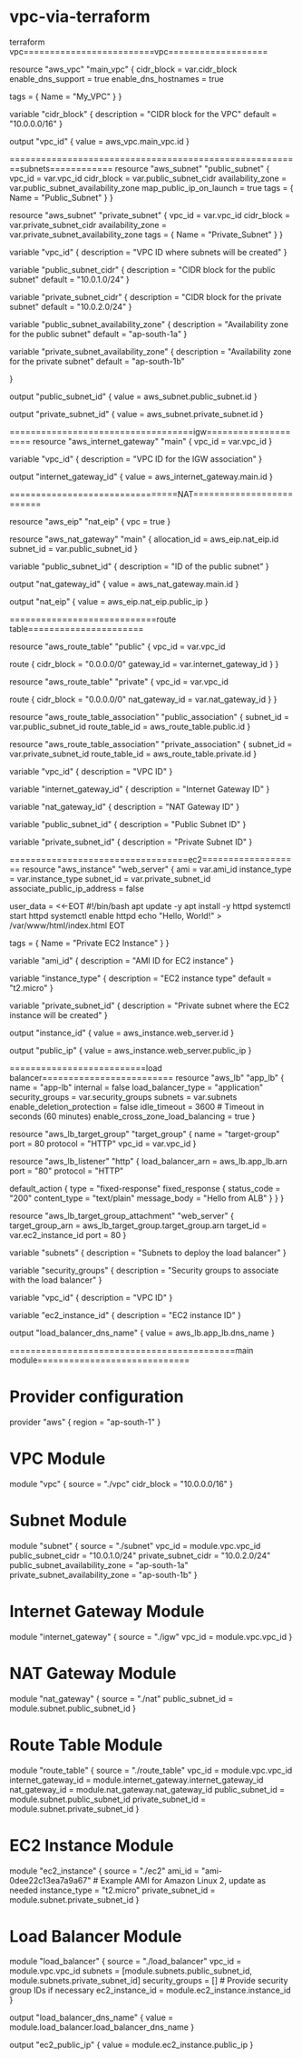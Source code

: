 # vpc-via-terraform
terraform vpc=========================vpc===================

resource "aws_vpc" "main_vpc" {
  cidr_block = var.cidr_block
  enable_dns_support = true
  enable_dns_hostnames = true

  tags = {
    Name = "My_VPC"
  }
}

variable "cidr_block" {
  description = "CIDR block for the VPC"
  default     = "10.0.0.0/16"
}

output "vpc_id" {
  value = aws_vpc.main_vpc.id
}

========================================================subnets============
resource "aws_subnet" "public_subnet" {
  vpc_id                  = var.vpc_id
  cidr_block              = var.public_subnet_cidr
  availability_zone       = var.public_subnet_availability_zone
  map_public_ip_on_launch = true
  tags = {
    Name = "Public_Subnet"
  }
}

resource "aws_subnet" "private_subnet" {
  vpc_id                  = var.vpc_id
  cidr_block              = var.private_subnet_cidr
  availability_zone       = var.private_subnet_availability_zone
  tags = {
    Name = "Private_Subnet"
  }
}

variable "vpc_id" {
  description = "VPC ID where subnets will be created"
}

variable "public_subnet_cidr" {
  description = "CIDR block for the public subnet"
  default     = "10.0.1.0/24"
}

variable "private_subnet_cidr" {
  description = "CIDR block for the private subnet"
  default     = "10.0.2.0/24"
}

variable "public_subnet_availability_zone" {
  description = "Availability zone for the public subnet"
  default     = "ap-south-1a"
}

variable "private_subnet_availability_zone" {
  description = "Availability zone for the private subnet"
  default     = "ap-south-1b"

}

output "public_subnet_id" {
  value = aws_subnet.public_subnet.id
}

output "private_subnet_id" {
  value = aws_subnet.private_subnet.id
}


===================================igw====================
resource "aws_internet_gateway" "main" {
  vpc_id = var.vpc_id
}

variable "vpc_id" {
  description = "VPC ID for the IGW association"
}

output "internet_gateway_id" {
  value = aws_internet_gateway.main.id
}


================================NAT=========================

resource "aws_eip" "nat_eip" {
  vpc = true
}

resource "aws_nat_gateway" "main" {
  allocation_id = aws_eip.nat_eip.id
  subnet_id     = var.public_subnet_id
}

variable "public_subnet_id" {
  description = "ID of the public subnet"
}

output "nat_gateway_id" {
  value = aws_nat_gateway.main.id
}

output "nat_eip" {
  value = aws_eip.nat_eip.public_ip
}

============================route table======================

resource "aws_route_table" "public" {
  vpc_id = var.vpc_id

  route {
    cidr_block = "0.0.0.0/0"
    gateway_id = var.internet_gateway_id
  }
}

resource "aws_route_table" "private" {
  vpc_id = var.vpc_id

  route {
    cidr_block    = "0.0.0.0/0"
    nat_gateway_id = var.nat_gateway_id
  }
}

resource "aws_route_table_association" "public_association" {
  subnet_id      = var.public_subnet_id
  route_table_id = aws_route_table.public.id
}

resource "aws_route_table_association" "private_association" {
  subnet_id      = var.private_subnet_id
  route_table_id = aws_route_table.private.id
}

variable "vpc_id" {
  description = "VPC ID"
}

variable "internet_gateway_id" {
  description = "Internet Gateway ID"
}

variable "nat_gateway_id" {
  description = "NAT Gateway ID"
}

variable "public_subnet_id" {
  description = "Public Subnet ID"
}

variable "private_subnet_id" {
  description = "Private Subnet ID"
}

==================================ec2===================
resource "aws_instance" "web_server" {
  ami                         = var.ami_id
  instance_type               = var.instance_type
  subnet_id                   = var.private_subnet_id
  associate_public_ip_address = false

  user_data = <<-EOT
              #!/bin/bash
              apt update -y
              apt install -y httpd
              systemctl start httpd
              systemctl enable httpd
              echo "Hello, World!" > /var/www/html/index.html
              EOT

  tags = {
    Name = "Private EC2 Instance"
  }
}


variable "ami_id" {
  description = "AMI ID for EC2 instance"
}

variable "instance_type" {
  description = "EC2 instance type"
  default     = "t2.micro"
}

variable "private_subnet_id" {
  description = "Private subnet where the EC2 instance will be created"
}


output "instance_id" {
  value = aws_instance.web_server.id
}

output "public_ip" {
  value = aws_instance.web_server.public_ip
}


==========================load balancer=========================
resource "aws_lb" "app_lb" {
  name               = "app-lb"
  internal           = false
  load_balancer_type = "application"
  security_groups    = var.security_groups
  subnets            = var.subnets
  enable_deletion_protection = false
  idle_timeout       = 3600  # Timeout in seconds (60 minutes)
  enable_cross_zone_load_balancing = true
}

resource "aws_lb_target_group" "target_group" {
  name     = "target-group"
  port     = 80
  protocol = "HTTP"
  vpc_id   = var.vpc_id
}

resource "aws_lb_listener" "http" {
  load_balancer_arn = aws_lb.app_lb.arn
  port              = "80"
  protocol          = "HTTP"

  default_action {
    type             = "fixed-response"
    fixed_response {
      status_code = "200"
      content_type = "text/plain"
      message_body = "Hello from ALB"
    }
  }
}

resource "aws_lb_target_group_attachment" "web_server" {
  target_group_arn = aws_lb_target_group.target_group.arn
  target_id        = var.ec2_instance_id
  port             = 80
}

variable "subnets" {
  description = "Subnets to deploy the load balancer"
}

variable "security_groups" {
  description = "Security groups to associate with the load balancer"
}

variable "vpc_id" {
  description = "VPC ID"
}

variable "ec2_instance_id" {
  description = "EC2 instance ID"
}

output "load_balancer_dns_name" {
  value = aws_lb.app_lb.dns_name
}



===========================================main module=============================
# Provider configuration
provider "aws" {
  region = "ap-south-1"
}

# VPC Module
module "vpc" {
  source     = "./vpc"
  cidr_block = "10.0.0.0/16"
}

# Subnet Module
module "subnet" {
  source                         = "./subnet"
  vpc_id                         = module.vpc.vpc_id
  public_subnet_cidr             = "10.0.1.0/24"
  private_subnet_cidr            = "10.0.2.0/24"
  public_subnet_availability_zone = "ap-south-1a"
  private_subnet_availability_zone = "ap-south-1b"
}

# Internet Gateway Module
module "internet_gateway" {
  source  = "./igw"
  vpc_id  = module.vpc.vpc_id
}

# NAT Gateway Module
module "nat_gateway" {
  source           = "./nat"
  public_subnet_id = module.subnet.public_subnet_id
}

# Route Table Module
module "route_table" {
  source              = "./route_table"
  vpc_id              = module.vpc.vpc_id
  internet_gateway_id = module.internet_gateway.internet_gateway_id
  nat_gateway_id      = module.nat_gateway.nat_gateway_id
  public_subnet_id    = module.subnet.public_subnet_id
  private_subnet_id   = module.subnet.private_subnet_id
}

# EC2 Instance Module
module "ec2_instance" {
  source           = "./ec2"
  ami_id           = "ami-0dee22c13ea7a9a67" # Example AMI for Amazon Linux 2, update as needed
  instance_type    = "t2.micro"
  private_subnet_id = module.subnet.private_subnet_id
}




# Load Balancer Module
module "load_balancer" {
  source          = "./load_balancer"
  vpc_id          = module.vpc.vpc_id
  subnets         = [module.subnets.public_subnet_id, module.subnets.private_subnet_id]
  security_groups = [] # Provide security group IDs if necessary
  ec2_instance_id = module.ec2_instance.instance_id
}



output "load_balancer_dns_name" {
  value = module.load_balancer.load_balancer_dns_name
}

output "ec2_public_ip" {
  value = module.ec2_instance.public_ip
}

